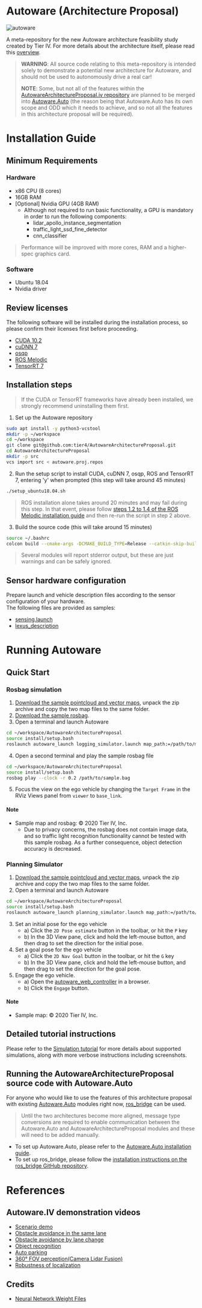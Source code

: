 # Autoware (Architecture Proposal)

![autoware](https://user-images.githubusercontent.com/8327598/69472442-cca50b00-0ded-11ea-9da0-9e2302aa1061.png)

A meta-repository for the new Autoware architecture feasibility study created by Tier IV. For more details about the architecture itself, please read this [overview](/design/Overview.md).

> **WARNING**: All source code relating to this meta-repository is intended solely to demonstrate a potential new architecture for Autoware, and should not be used to autonomously drive a real car!
>
> **NOTE**: Some, but not all of the features within the [AutowareArchitectureProposal.iv repository](https://github.com/tier4/AutowareArchitectureProposal.iv) are planned to be merged into [Autoware.Auto](https://gitlab.com/autowarefoundation/autoware.auto/AutowareAuto) (the reason being that Autoware.Auto has its own scope and ODD which it needs to achieve, and so not all the features in this architecture proposal will be required).

# Installation Guide

## Minimum Requirements

### Hardware

- x86 CPU (8 cores)
- 16GB RAM
- [Optional] Nvidia GPU (4GB RAM)
  - Although not required to run basic functionality, a GPU is mandatory in order to run the following components:
    - lidar_apollo_instance_segmentation
    - traffic_light_ssd_fine_detector
    - cnn_classifier

> Performance will be improved with more cores, RAM and a higher-spec graphics card.

### Software

 - Ubuntu 18.04
 - Nvidia driver

## Review licenses
The following software will be installed during the installation process, so please confirm their licenses first before proceeding.

- [CUDA 10.2](https://docs.nvidia.com/cuda/eula/index.html)
- [cuDNN 7](https://docs.nvidia.com/deeplearning/sdk/cudnn-sla/index.html)
- [osqp](https://github.com/oxfordcontrol/osqp/blob/master/LICENSE)
- [ROS Melodic](https://github.com/ros/ros/blob/noetic-devel/LICENSE)
- [TensorRT 7](https://docs.nvidia.com/deeplearning/sdk/tensorrt-sla/index.html)

## Installation steps

> If the CUDA or TensorRT frameworks have already been installed, we strongly recommend uninstalling them first.

1. Set up the Autoware repository

```sh
sudo apt install -y python3-vcstool
mkdir -p ~/workspace
cd ~/workspace
git clone git@github.com:tier4/AutowareArchitectureProposal.git
cd AutowareArchitectureProposal
mkdir -p src
vcs import src < autoware.proj.repos
```

2. Run the setup script to install CUDA, cuDNN 7, osqp, ROS and TensorRT 7, entering 'y' when prompted (this step will take around 45 minutes)

```sh
./setup_ubuntu18.04.sh
```

> ROS installation alone takes around 20 minutes and may fail during this step. In that event, please follow [steps 1.2 to 1.4 of the ROS Melodic installation guide](http://wiki.ros.org/melodic/Installation/Ubuntu) and then re-run the script in step 2 above.

3. Build the source code (this will take around 15 minutes)

```sh
source ~/.bashrc
colcon build --cmake-args -DCMAKE_BUILD_TYPE=Release --catkin-skip-building-tests
```

> Several modules will report stderror output, but these are just warnings and can be safely ignored.

## Sensor hardware configuration

Prepare launch and vehicle description files according to the sensor configuration of your hardware.  
The following files are provided as samples:

- [sensing.launch](https://github.com/tier4/autoware_launcher.universe/blob/master/sensing_launch/launch/sensing.launch)
- [lexus_description](https://github.com/tier4/lexus_description.iv.universe)

# Running Autoware

## Quick Start

### Rosbag simulation

1. [Download the sample pointcloud and vector maps](https://drive.google.com/open?id=1ovrJcFS5CZ2H51D8xVWNtEvj_oiXW-zk), unpack the zip archive and copy the two map files to the same folder.
2. [Download the sample rosbag](https://drive.google.com/open?id=1BFcNjIBUVKwupPByATYczv2X4qZtdAeD).
3. Open a terminal and launch Autoware

```sh
cd ~/workspace/AutowareArchitectureProposal
source install/setup.bash
roslaunch autoware_launch logging_simulator.launch map_path:=/path/to/map_folder vehicle_model:=lexus sensor_model:=aip_xx1 rosbag:=true
```

4. Open a second terminal and play the sample rosbag file

```sh
cd ~/workspace/AutowareArchitectureProposal
source install/setup.bash
rosbag play --clock -r 0.2 /path/to/sample.bag
```
5. Focus the view on the ego vehicle by changing the `Target Frame` in the RViz Views panel from `viewer` to `base_link`.

#### Note

- Sample map and rosbag: © 2020 Tier IV, Inc.
  - Due to privacy concerns, the rosbag does not contain image data, and so traffic light recognition functionality cannot be tested with this sample rosbag. As a further consequence, object detection accuracy is decreased.

### Planning Simulator

1. [Download the sample pointcloud and vector maps](https://drive.google.com/open?id=197kgRfSomZzaSbRrjWTx614le2qN-oxx), unpack the zip archive and copy the two map files to the same folder.
2. Open a terminal and launch Autoware

```sh
cd ~/workspace/AutowareArchitectureProposal
source install/setup.bash
roslaunch autoware_launch planning_simulator.launch map_path:=/path/to/map_folder vehicle_model:=lexus sensor_model:=aip_xx1
```

3. Set an initial pose for the ego vehicle
   - a) Click the `2D Pose estimate` button in the toolbar, or hit the `P` key
   - b) In the 3D View pane, click and hold the left-mouse button, and then drag to set the direction for the initial pose.
4. Set a goal pose for the ego vehicle
   - a) Click the `2D Nav Goal` button in the toolbar, or hit the `G` key
   - b) In the 3D View pane, click and hold the left-mouse button, and then drag to set the direction for the goal pose.
5. Engage the ego vehicle.
   - a) Open the [autoware_web_controller](http://localhost:8085/autoware_web_controller/index.html) in a browser.
   - b) Click the `Engage` button.

#### Note

- Sample map: © 2020 Tier IV, Inc.

## Detailed tutorial instructions

Please refer to the [Simulation tutorial](./docs/SimulationTutorial.md) for more details about supported simulations, along with more verbose instructions including screenshots.

## Running the AutowareArchitectureProposal source code with Autoware.Auto
For anyone who would like to use the features of this architecture proposal with existing [Autoware.Auto](https://gitlab.com/autowarefoundation/autoware.auto/AutowareAuto) modules right now, [ros_bridge](https://github.com/ros2/ros1_bridge) can be used.
> Until the two architectures become more aligned, message type conversions are required to enable communication between the Autoware.Auto and AutowareArchitectureProposal modules and these will need to be added manually.

- To set up Autoware.Auto, please refer to the [Autoware.Auto installation guide](https://autowarefoundation.gitlab.io/autoware.auto/AutowareAuto/installation.html).
- To set up ros_bridge, please follow the [installation instructions on the ros_bridge GitHub repository](https://github.com/ros2/ros1_bridge#prerequisites).

# References

## Autoware.IV demonstration videos

- [Scenario demo](https://youtu.be/kn2bIU_g0oY)
- [Obstacle avoidance in the same lane](https://youtu.be/s_4fBDixFJc)
- [Obstacle avoidance by lane change](https://youtu.be/SCIceXW9sqM)
- [Object recognition](https://youtu.be/uhhMIxe1zxQ)
- [Auto parking](https://youtu.be/e9R0F0ZJbWE)
- [360° FOV perception(Camera Lidar Fusion)](https://youtu.be/whzx-2RkVBA)
- [Robustness of localization](https://youtu.be/ydPxWB2jVnM)

## Credits

- [Neural Network Weight Files](./docs/Credits.md)
